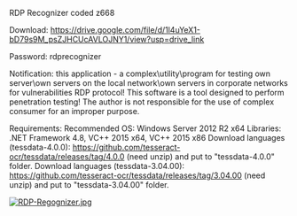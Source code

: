 RDP Recognizer coded z668

Download: https://drive.google.com/file/d/1l4uYeX1-bD79s9M_psZJHCUcAVLOJNY1/view?usp=drive_link

Password: rdprecognizer




Notification: this application - a complex\utility\program for testing own server\own servers on the local network\own servers in corporate networks 
for vulnerabilities RDP protocol! This software is a tool designed to perform penetration testing!
The author is not responsible for the use of complex consumer for an improper purpose.


Requirements:
Recommended OS: Windows Server 2012 R2 x64
Libraries: .NET Framework 4.8, VC++ 2015 x64, VC++ 2015 x86
Download languages (tessdata-4.0.0): https://github.com/tesseract-ocr/tessdata/releases/tag/4.0.0 (need unzip) and put to "tessdata-4.0.0" folder.
Download languages (tessdata-3.04.00): https://github.com/tesseract-ocr/tessdata/releases/tag/3.04.00  (need unzip) and put to "tessdata-3.04.00" folder.

<a href="https://radikal.host/i/2W5JbW"><img src="https://e.radikal.host/2025/02/11/RDP-Regognizer.jpg" alt="RDP-Regognizer.jpg" border="0"></a>

